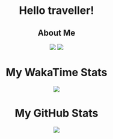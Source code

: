 <h1 align='center'>Hello traveller!</h1>
<h2 align='center'>About Me</h2>
<div align='center'>
  <img src="https://img.shields.io/badge/Java?logo=openjdk"></img>
  <img src="https://img.shields.io/badge/C#?logo=csharp"></img>

</div>




<div align='center'>
  <h1 align='center'>My WakaTime Stats</h1>
  <img align='center' src="https://github-readme-stats.vercel.app/api/wakatime?username=YodaForce157&theme=onedark&layout=compact&show_icons=true&hide=ini,gradle,groovy,textmate,properties,text,xaml,kotlin,Gitignore,Gitexclude,json,xml,markdown"></img>
</div>

<h1 align='center'>My GitHub Stats</h2>
<div align='center'>
  <img align='center' src="https://github-readme-stats.vercel.app/api?username=YodaForce157&layout=compact&show_icons=true&count_private=true&theme=onedark"/>
</div>
